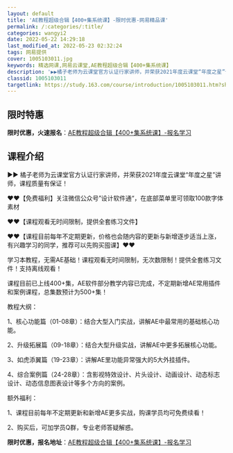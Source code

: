 ```yaml
---
layout: default
title: 'AE教程超级合辑【400+集系统课】-限时优惠-网易精品课'
permalink: /:categories/:title/
categories: wangyi2
date: 2022-05-22 14:29:18
last_modified_at: 2022-05-23 02:32:24
tags: 网易提供
cover: 1005103011.jpg
keywords: 精选网课,网易云课堂,AE教程超级合辑【400+集系统课】
description: '▶▶橘子老师为云课堂官方认证行家讲师，并荣获2021年度云课堂“年度之星”讲师，课程质量有保证！❤❤【免费福利】关注微信'
classid: 1005103011
targetlink: https://study.163.com/course/introduction/1005103011.htm?share=1&shareId=1025206652&utm_campaign=share&utm_medium=iphoneShare&utm_source=&utm_u=1025206652
---
```


## 限时特惠

**限时优惠，火速报名**：[AE教程超级合辑【400+集系统课】-报名学习](https://study.163.com/course/introduction/1005103011.htm?share=1&shareId=1025206652&utm_campaign=share&utm_medium=iphoneShare&utm_source=&utm_u=1025206652)

## 课程介绍

▶▶ 橘子老师为云课堂官方认证行家讲师，并荣获2021年度云课堂“年度之星”讲师，课程质量有保证！



❤❤【免费福利】关注微信公众号”设计软件通“，在底部菜单里可领取100款字体素材



❤❤【课程观看无时间限制，提供全套练习文件】



❤❤【课程目前每年不定期更新，价格也会随内容的更新与新增逐步适当上涨，有兴趣学习的同学，推荐可以先购买囤课】❤❤



学习本教程，无需AE基础！课程观看无时间限制，无次数限制！提供全套练习文件！支持离线观看！



课程目前已上线400+集，AE软件部分教学内容已完成，不定期新增AE常用插件和案例课程，总集数预计为500+集！



教程大纲：

1、核心功能篇（01-08章）：结合大型入门实战，讲解AE中最常用的基础核心功能。

2、升级拓展篇（09-18章）：结合大型升级实战，讲解AE中更多拓展核心功能。

3、如虎添翼篇（19-23章）：讲解AE里功能异常强大的5大外挂插件。

4、综合案例篇（24-28章）：含影视特效设计、片头设计、动画设计、动态标志设计、动态信息图表设计等多个方向的案例。



额外福利：

1、课程目前每年不定期更新和新增AE更多实战，购课学员均可免费续看！

2、购买后，可加学员Q群，专业老师答疑解惑。

**限时优惠，报名地址**：[AE教程超级合辑【400+集系统课】-报名学习](https://study.163.com/course/introduction/1005103011.htm?share=1&shareId=1025206652&utm_campaign=share&utm_medium=iphoneShare&utm_source=&utm_u=1025206652)

